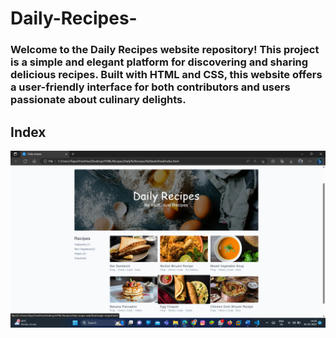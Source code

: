 # Daily-Recipes-
<h3> Welcome to the Daily Recipes website repository! This project is a simple and elegant platform for discovering and sharing delicious recipes. Built with HTML and CSS, this website offers a user-friendly interface for both contributors and users passionate about culinary delights. </h3>

<h2>Index</h2>
<img src="Screenshot 2023-05-01 142857.png"/>

